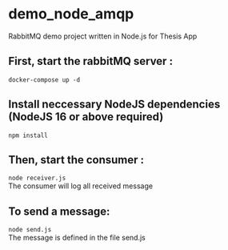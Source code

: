 # demo_node_amqp
RabbitMQ demo project written in Node.js for Thesis App

## First, start the rabbitMQ server :
`docker-compose up -d`
<br>
## Install neccessary NodeJS dependencies (NodeJS 16 or above required)
`npm install`
## Then, start the consumer :
`node receiver.js`
<br>
The consumer will log all received message
<br>
## To send a message:
`node send.js`
<br>
The message is defined in the file send.js